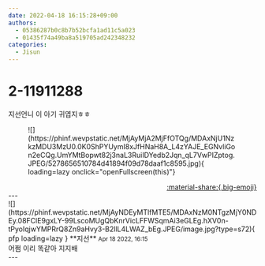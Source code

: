 ```yaml
---
date: 2022-04-18 16:15:28+09:00
authors:
  - 05386287b0c8b7b52bcfa1ad11c5a023
  - 01435f74a49ba8a519705ad242348232
categories:
  - Jisun
---
```


# 2-11911288

<div class="post-container" markdown="1">
<div class="content-container md-sidebar__scrollwrap" markdown="1">

지선언니 이 아기 귀엽지ㅎㅎ
<figure markdown="1">
![](https://phinf.wevpstatic.net/MjAyMjA2MjFfOTQg/MDAxNjU1NzkzMDU3MzU0.0K0ShPYUymI8xJfHNaH8A_L4zYAJE_EGNvliGon2eCQg.UmYMtBopwt82j3naL3RuiIDYedb2Jqn_qL7VwPIZptog.JPEG/5278656510784d41894f09d78daaf1c8595.jpg){ loading=lazy onclick="openFullscreen(this)"}
</figure>


</div>
</div>

<div style="text-align: right;" markdown="1">
<a href="https://weverse.io/fromis9/fanpost/2-11911288" style="text-align: right;">:material-share:{.big-emoji}</a>
</div>
---

<div class="comments-container md-sidebar__scrollwrap" markdown="1">
<div class="comment" markdown="1">
<div class='id-container' markdown="1">
![](https://phinf.wevpstatic.net/MjAyNDEyMTlfMTE5/MDAxNzM0NTgzMjY0NDEy.08FClE9gxLY-99LscoMUgQbKnrVicLFFWSqmAi3eGLEg.hXV0n-tPyoIqjwYMPRrQ8Zn9aHvy3-B2llL4LWAZ_bEg.JPEG/image.jpg?type=s72){ pfp loading=lazy }
**<span class="artist">지선</span>** <small>Apr 18 2022, 16:15</small><br>
</div>
<div class='comment-body' markdown="1">
어쩜 이리 똑같아 지지배
</div>
</div>
</div>
---
